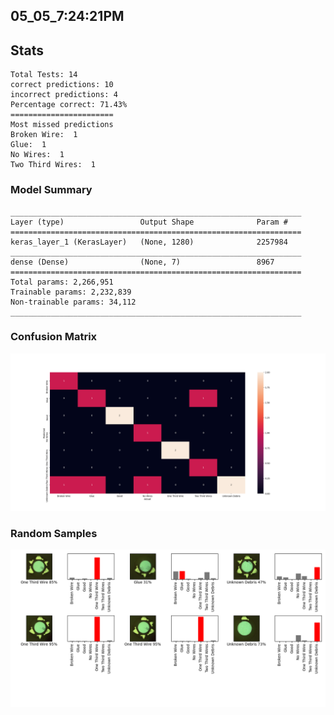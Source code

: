 ## 05_05_7:24:21PM 

## Stats 
```
Total Tests: 14
correct predictions: 10
incorrect predictions: 4
Percentage correct: 71.43%
=======================
Most missed predictions
Broken Wire:  1
Glue:  1
No Wires:  1
Two Third Wires:  1
``` 
### Model Summary 
```Model: "sequential_1"
_________________________________________________________________
Layer (type)                 Output Shape              Param #   
=================================================================
keras_layer_1 (KerasLayer)   (None, 1280)              2257984   
_________________________________________________________________
dense (Dense)                (None, 7)                 8967      
=================================================================
Total params: 2,266,951
Trainable params: 2,232,839
Non-trainable params: 34,112
_________________________________________________________________
``` 
### Confusion Matrix 
![Confusion Matrix](imgs/05_05_7:24:21PM.png) 
### Random Samples 
![Random Samples](imgs/rand_samples_05_05_7:24:21PM.png) 
